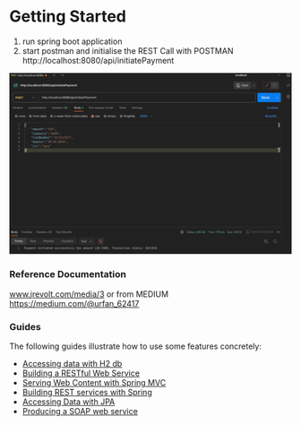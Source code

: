 # Getting Started
1) run spring boot application
2) start postman and initialise the REST Call with POSTMAN http://localhost:8080/api/initiatePayment

![img.png](img.png)

### Reference Documentation
www.jrevolt.com/media/3 or from MEDIUM https://medium.com/@urfan_62417

### Guides
The following guides illustrate how to use some features concretely:

* [Accessing data with H2 db](https://spring.io/guides/gs/accessing-data-mysql/)
* [Building a RESTful Web Service](https://spring.io/guides/gs/rest-service/)
* [Serving Web Content with Spring MVC](https://spring.io/guides/gs/serving-web-content/)
* [Building REST services with Spring](https://spring.io/guides/tutorials/rest/)
* [Accessing Data with JPA](https://spring.io/guides/gs/accessing-data-jpa/)
* [Producing a SOAP web service](https://spring.io/guides/gs/producing-web-service/)

